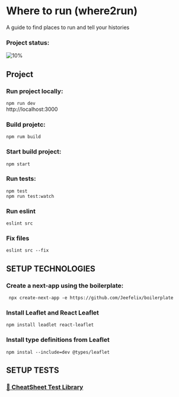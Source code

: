 # Where to run (where2run)
<p>A guide to find places to run and tell your histories</p>

### Project status:
![10%](https://progress-bar.dev/10)

## Project

### Run project locally:
`npm run dev`<br/>
http://localhost:3000

### Build projetc:
`npm rum build`

### Start build project:
`npm start`

### Run tests:
`npm test`<br/>
`npm run test:watch`

### Run eslint
`eslint src`

### Fix files
`eslint src --fix`

## SETUP TECHNOLOGIES

### Create a next-app using the boilerplate:
` npx create-next-app -e https://github.com/Jeefelix/boilerplate`

### Install Leaflet and React Leaflet
`npm install leadlet react-leaflet`

### Install type definitions from Leaflet
`npm instal --include=dev @types/leaflet`

## SETUP TESTS

<a href= "https://github.com/testing-library/react-testing-library/blob/main/other/cheat-sheet.pdf"><h3>🐐 CheatSheet Test Library</h3></a>

